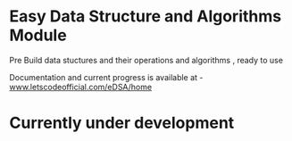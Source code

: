 # Easy Data Structure and Algorithms Module

Pre Build data stuctures and their operations and algorithms , ready to use


Documentation and current progress is available at - www.letscodeofficial.com/eDSA/home

# Currently under development